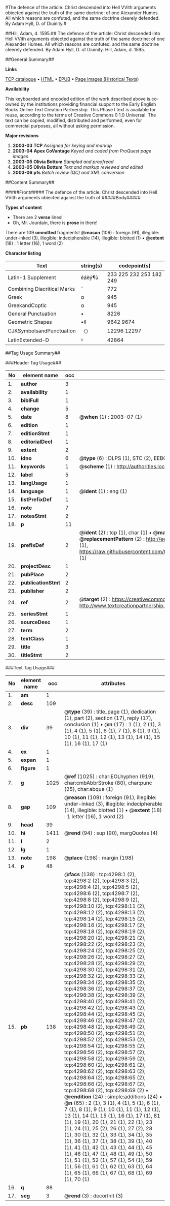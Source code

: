 #The defence of the article: Christ descended into Hell VVith arguments obiected against the truth of the same doctrine: of one Alexander Humes. All which reasons are confuted, and the same doctrine cleerely defended. By Adam Hyll, D. of Diuinity.#

##Hill, Adam, d. 1595.##
The defence of the article: Christ descended into Hell VVith arguments obiected against the truth of the same doctrine: of one Alexander Humes. All which reasons are confuted, and the same doctrine cleerely defended. By Adam Hyll, D. of Diuinity.
Hill, Adam, d. 1595.

##General Summary##

**Links**

[TCP catalogue](http://www.ota.ox.ac.uk/tcp/)  • 
[HTML](http://tei.it.ox.ac.uk/tcp/Texts-HTML/free/A03/A03345.html)  • 
[EPUB](http://tei.it.ox.ac.uk/tcp/Texts-EPUB/free/A03/A03345.epub) • 
[Page images (Historical Texts)](https://data.historicaltexts.jisc.ac.uk/view?pubId=eebo-99839841e&pageId=eebo-99839841e-4298-1)

**Availability**

This keyboarded and encoded edition of the
	       work described above is co-owned by the institutions
	       providing financial support to the Early English Books
	       Online Text Creation Partnership. This Phase I text is
	       available for reuse, according to the terms of Creative
	       Commons 0 1.0 Universal. The text can be copied,
	       modified, distributed and performed, even for
	       commercial purposes, all without asking permission.

**Major revisions**

1. __2003-03__ __TCP__ *Assigned for keying and markup*
1. __2003-04__ __Apex CoVantage__ *Keyed and coded from ProQuest page images*
1. __2003-05__ __Olivia Bottum__ *Sampled and proofread*
1. __2003-05__ __Olivia Bottum__ *Text and markup reviewed and edited*
1. __2003-06__ __pfs__ *Batch review (QC) and XML conversion*

##Content Summary##

#####Front#####
The defence of the article: Christ descended into Hell VVith arguments obiected against the truth of
#####Body#####

**Types of content**

  * There are 2 **verse** lines!
  * Oh, Mr. Jourdain, there is **prose** in there!

There are 109 **ommitted** fragments! 
 @__reason__ (109) : foreign (91), illegible: under-inked (3), illegible: indecipherable (14), illegible: blotted (1)  •  @__extent__ (18) : 1 letter (16), 1 word (2)

**Character listing**


|Text|string(s)|codepoint(s)|
|---|---|---|
|Latin-1 Supplement|éáèý¶ù|233 225 232 253 182 249|
|Combining             Diacritical Marks|̄|772|
|Greek|α|945|
|GreekandCoptic|α|945|
|General Punctuation|•|8226|
|Geometric Shapes|▪◊|9642 9674|
|CJKSymbolsandPunctuation|〈〉|12296 12297|
|LatinExtended-D|ꝰ|42864|

##Tag Usage Summary##

###Header Tag Usage###

|No|element name|occ|attributes|
|---|---|---|---|
|1.|__author__|3||
|2.|__availability__|1||
|3.|__biblFull__|1||
|4.|__change__|5||
|5.|__date__|8| @__when__ (1) : 2003-07 (1)|
|6.|__edition__|1||
|7.|__editionStmt__|1||
|8.|__editorialDecl__|1||
|9.|__extent__|2||
|10.|__idno__|6| @__type__ (6) : DLPS (1), STC (2), EEBO-CITATION (1), PROQUEST (1), VID (1)|
|11.|__keywords__|1| @__scheme__ (1) : http://authorities.loc.gov/ (1)|
|12.|__label__|5||
|13.|__langUsage__|1||
|14.|__language__|1| @__ident__ (1) : eng (1)|
|15.|__listPrefixDef__|1||
|16.|__note__|7||
|17.|__notesStmt__|2||
|18.|__p__|11||
|19.|__prefixDef__|2| @__ident__ (2) : tcp (1), char (1)  •  @__matchPattern__ (2) : ([0-9\-]+):([0-9IVX]+) (1), (.+) (1)  •  @__replacementPattern__ (2) : http://eebo.chadwyck.com/downloadtiff?vid=$1&page=$2 (1), https://raw.githubusercontent.com/textcreationpartnership/Texts/master/tcpchars.xml#$1 (1)|
|20.|__projectDesc__|1||
|21.|__pubPlace__|2||
|22.|__publicationStmt__|2||
|23.|__publisher__|2||
|24.|__ref__|2| @__target__ (2) : https://creativecommons.org/publicdomain/zero/1.0/ (1), http://www.textcreationpartnership.org/docs/. (1)|
|25.|__seriesStmt__|1||
|26.|__sourceDesc__|1||
|27.|__term__|2||
|28.|__textClass__|1||
|29.|__title__|3||
|30.|__titleStmt__|2||


###Text Tag Usage###

|No|element name|occ|attributes|
|---|---|---|---|
|1.|__am__|1||
|2.|__desc__|109||
|3.|__div__|39| @__type__ (39) : title_page (1), dedication (1), part (2), section (17), reply (17), conclusion (1)  •  @__n__ (17) : 1 (1), 2 (1), 3 (1), 4 (1), 5 (1), 6 (1), 7 (1), 8 (1), 9 (1), 10 (1), 11 (1), 12 (1), 13 (1), 14 (1), 15 (1), 16 (1), 17 (1)|
|4.|__ex__|1||
|5.|__expan__|1||
|6.|__figure__|1||
|7.|__g__|1025| @__ref__ (1025) : char:EOLhyphen (919), char:cmbAbbrStroke (80), char:punc (25), char:abque (1)|
|8.|__gap__|109| @__reason__ (109) : foreign (91), illegible: under-inked (3), illegible: indecipherable (14), illegible: blotted (1)  •  @__extent__ (18) : 1 letter (16), 1 word (2)|
|9.|__head__|39||
|10.|__hi__|1411| @__rend__ (94) : sup (90), margQuotes (4)|
|11.|__l__|2||
|12.|__lg__|1||
|13.|__note__|198| @__place__ (198) : margin (198)|
|14.|__p__|48||
|15.|__pb__|138| @__facs__ (138) : tcp:4298:1 (2), tcp:4298:2 (2), tcp:4298:3 (2), tcp:4298:4 (2), tcp:4298:5 (2), tcp:4298:6 (2), tcp:4298:7 (2), tcp:4298:8 (2), tcp:4298:9 (2), tcp:4298:10 (2), tcp:4298:11 (2), tcp:4298:12 (2), tcp:4298:13 (2), tcp:4298:14 (2), tcp:4298:15 (2), tcp:4298:16 (2), tcp:4298:17 (2), tcp:4298:18 (2), tcp:4298:19 (2), tcp:4298:20 (2), tcp:4298:21 (2), tcp:4298:22 (2), tcp:4298:23 (2), tcp:4298:24 (2), tcp:4298:25 (2), tcp:4298:26 (2), tcp:4298:27 (2), tcp:4298:28 (2), tcp:4298:29 (2), tcp:4298:30 (2), tcp:4298:31 (2), tcp:4298:32 (2), tcp:4298:33 (2), tcp:4298:34 (2), tcp:4298:35 (2), tcp:4298:36 (2), tcp:4298:37 (2), tcp:4298:38 (2), tcp:4298:39 (2), tcp:4298:40 (2), tcp:4298:41 (2), tcp:4298:42 (2), tcp:4298:43 (2), tcp:4298:44 (2), tcp:4298:45 (2), tcp:4298:46 (2), tcp:4298:47 (2), tcp:4298:48 (2), tcp:4298:49 (2), tcp:4298:50 (2), tcp:4298:51 (2), tcp:4298:52 (2), tcp:4298:53 (2), tcp:4298:54 (2), tcp:4298:55 (2), tcp:4298:56 (2), tcp:4298:57 (2), tcp:4298:58 (2), tcp:4298:59 (2), tcp:4298:60 (2), tcp:4298:61 (2), tcp:4298:62 (2), tcp:4298:63 (2), tcp:4298:64 (2), tcp:4298:65 (2), tcp:4298:66 (2), tcp:4298:67 (2), tcp:4298:68 (2), tcp:4298:69 (2)  •  @__rendition__ (24) : simple:additions (24)  •  @__n__ (65) : 2 (1), 3 (1), 4 (1), 5 (1), 6 (1), 7 (1), 8 (1), 9 (1), 10 (1), 11 (1), 12 (1), 13 (1), 14 (1), 15 (1), 16 (1), 17 (1), 81 (1), 19 (1), 20 (1), 21 (1), 22 (1), 23 (1), 24 (1), 25 (2), 26 (1), 27 (2), 28 (1), 30 (1), 32 (1), 33 (1), 34 (1), 35 (1), 36 (1), 37 (1), 38 (1), 39 (1), 40 (1), 41 (1), 42 (1), 43 (1), 44 (1), 45 (1), 46 (1), 47 (1), 48 (1), 49 (1), 50 (1), 51 (1), 52 (1), 57 (1), 54 (1), 59 (1), 56 (1), 61 (1), 62 (1), 63 (1), 64 (1), 65 (1), 66 (1), 67 (1), 68 (1), 69 (1), 70 (1)|
|16.|__q__|88||
|17.|__seg__|3| @__rend__ (3) : decorInit (3)|
